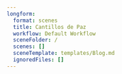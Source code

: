 ```yaml
---
longform:
  format: scenes
  title: Cantillos de Paz
  workflow: Default Workflow
  sceneFolder: /
  scenes: []
  sceneTemplate: templates/Blog.md
  ignoredFiles: []
---
```

